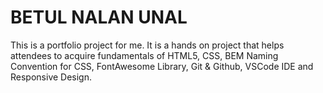 # BETUL NALAN UNAL

This is a portfolio project for me. It is a hands on project that helps attendees to acquire fundamentals of HTML5, CSS, BEM Naming Convention for CSS, FontAwesome Library, Git & Github, VSCode IDE and Responsive Design.
